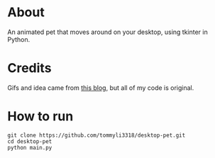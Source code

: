 # About
An animated pet that moves around on your desktop, using tkinter in Python.


# Credits
Gifs and idea came from [this blog](https://medium.com/analytics-vidhya/create-your-own-desktop-pet-with-python-5b369be18868), but all of my code is original.


# How to run
```
git clone https://github.com/tommyli3318/desktop-pet.git
cd desktop-pet
python main.py
```